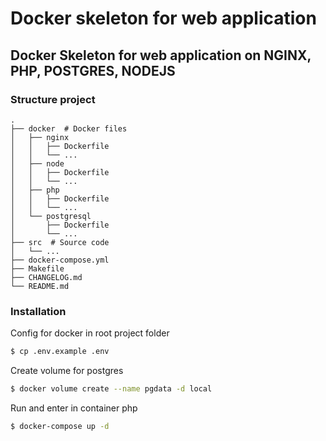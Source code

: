 # Docker skeleton for web application

## Docker Skeleton for web application on NGINX, PHP, POSTGRES, NODEJS

### Structure project
```
.
├── docker  # Docker files
│   ├── nginx
│   │   ├── Dockerfile
│   │   └── ...
│   ├── node
│   │   ├── Dockerfile
│   │   └── ...
│   ├── php
│   │   ├── Dockerfile
│   │   └── ...
│   └── postgresql
│       ├── Dockerfile
│       └── ...
├── src  # Source code
│   └── ...
├── docker-compose.yml
├── Makefile
├── CHANGELOG.md
└── README.md
```

### Installation
Config for docker in root project folder
```sh
$ cp .env.example .env
```

Create volume for postgres
```sh
$ docker volume create --name pgdata -d local
```

Run and  enter in container php
```sh
$ docker-compose up -d
```

